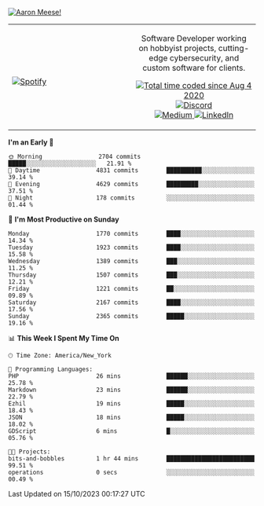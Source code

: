 [![Aaron Meese!](https://user-images.githubusercontent.com/17814535/88975338-a2aabf00-d27f-11ea-963f-8a19608716b4.png)](https://github.com/ajmeese7/readme-ascii "README ASCII")

<!-- Modified from project here: https://github.com/novatorem/novatorem -->
<table width="100%">
  <tr>
  <td width="50%">

&nbsp; <br> [![Spotify](https://ajmeese7.vercel.app/api/spotify)](https://open.spotify.com/user/ajmeese)

  </td>
  <td width="50%">
    <p align="center">
    Software Developer working on hobbyist projects, cutting-edge cybersecurity, and custom software for clients.
    </p>
    <p align="center">
      <a href="https://wakatime.com/@f726891d-3b02-46cd-9b60-e8c59f9e2b14">
        <img src="https://wakatime.com/badge/user/f726891d-3b02-46cd-9b60-e8c59f9e2b14.svg" alt="Total time coded since Aug 4 2020" title="WakaTime" />
      </a>
      <a href="http://link.aaronmeese.com/discord">
        <img src="https://img.shields.io/badge/discord-ajmeese7%234835-369?style=flat-square&logo=discord&logoColor=white&color=purple" alt="Discord" title="Discord">
      </a>
      <br />
      <a href="https://link.aaronmeese.com/medium">
        <img src="https://img.shields.io/badge/medium-ajmeese7-1DB954?style=flat-square&logo=medium&logoColor=white" alt="Medium" title="Medium">
      </a>
      <a href="https://link.aaronmeese.com/linkedin">
        <img src="https://img.shields.io/badge/linkedIn-aaronmeese-1DB954?style=flat-square&logo=linkedin&logoColor=white&color=blue" alt="LinkedIn" title="LinkedIn">
      </a>
    </p>
  </td>

</table>

[//]: <> (The `&nbsp;` is to have Aphelion take up more space)

<!--START_SECTION:waka-->
**I'm an Early 🐤** 

```text
🌞 Morning                2704 commits        █████░░░░░░░░░░░░░░░░░░░░   21.91 % 
🌆 Daytime                4831 commits        ██████████░░░░░░░░░░░░░░░   39.14 % 
🌃 Evening                4629 commits        █████████░░░░░░░░░░░░░░░░   37.51 % 
🌙 Night                  178 commits         ░░░░░░░░░░░░░░░░░░░░░░░░░   01.44 % 
```
📅 **I'm Most Productive on Sunday** 

```text
Monday                   1770 commits        ████░░░░░░░░░░░░░░░░░░░░░   14.34 % 
Tuesday                  1923 commits        ████░░░░░░░░░░░░░░░░░░░░░   15.58 % 
Wednesday                1389 commits        ███░░░░░░░░░░░░░░░░░░░░░░   11.25 % 
Thursday                 1507 commits        ███░░░░░░░░░░░░░░░░░░░░░░   12.21 % 
Friday                   1221 commits        ██░░░░░░░░░░░░░░░░░░░░░░░   09.89 % 
Saturday                 2167 commits        ████░░░░░░░░░░░░░░░░░░░░░   17.56 % 
Sunday                   2365 commits        █████░░░░░░░░░░░░░░░░░░░░   19.16 % 
```


📊 **This Week I Spent My Time On** 

```text
🕑︎ Time Zone: America/New_York

💬 Programming Languages: 
PHP                      26 mins             ██████░░░░░░░░░░░░░░░░░░░   25.78 % 
Markdown                 23 mins             ██████░░░░░░░░░░░░░░░░░░░   22.79 % 
Ezhil                    19 mins             █████░░░░░░░░░░░░░░░░░░░░   18.43 % 
JSON                     18 mins             █████░░░░░░░░░░░░░░░░░░░░   18.02 % 
GDScript                 6 mins              █░░░░░░░░░░░░░░░░░░░░░░░░   05.76 % 

🐱‍💻 Projects: 
bits-and-bobbles         1 hr 44 mins        █████████████████████████   99.51 % 
operations               0 secs              ░░░░░░░░░░░░░░░░░░░░░░░░░   00.49 % 
```


 Last Updated on 15/10/2023 00:17:27 UTC
<!--END_SECTION:waka-->

